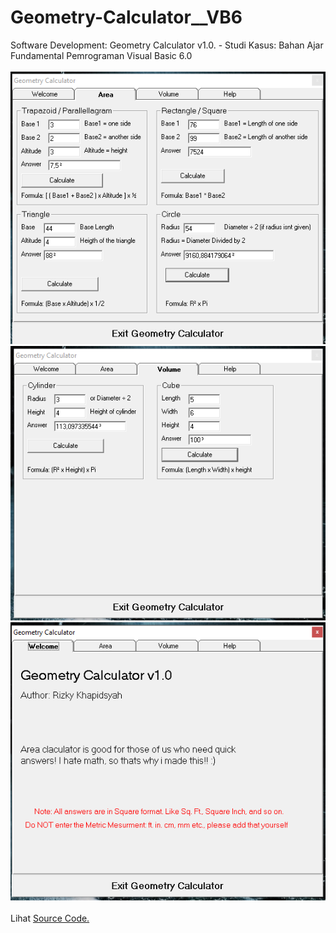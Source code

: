 # Geometry-Calculator__VB6
Software Development: Geometry Calculator v1.0. - Studi Kasus: Bahan Ajar Fundamental Pemrograman Visual Basic 6.0<br><br>
<img src="https://github.com/RizkyKhapidsyah/Geometry-Calculator__VB6/blob/master/results/001.PNG">
<img src="https://github.com/RizkyKhapidsyah/Geometry-Calculator__VB6/blob/master/results/002.PNG">
<img src="https://github.com/RizkyKhapidsyah/Geometry-Calculator__VB6/blob/master/results/003.PNG"><br><br>
Lihat <a href="https://github.com/RizkyKhapidsyah/Geometry-Calculator__VB6/blob/master/Form1.frm">Source Code.</a>
